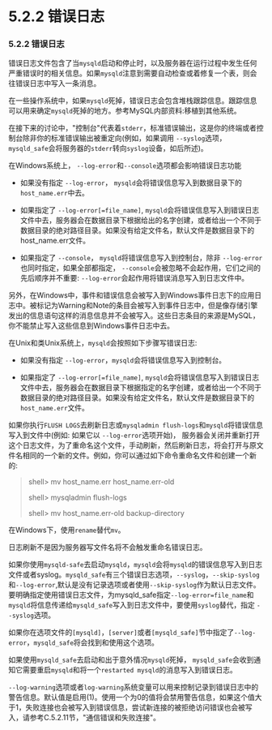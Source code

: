 # 5.2.2 错误日志

### 5.2.2 错误日志

错误日志文件包含了当`mysqld`启动和停止时，以及服务器在运行过程中发生任何严重错误时的相关信息。如果`mysqld`注意到需要自动检查或着修复一个表，则会往错误日志中写入一条消息。

在一些操作系统中，如果`mysqld`死掉，错误日志会包含堆栈跟踪信息。跟踪信息可以用来确定`mysqld`死掉的地方。参考MySQL内部资料:移植到其他系统。

在接下来的讨论中，"控制台"代表着`stderr`，标准错误输出，这是你的终端或者控制台除非你的标准错误输出被重定向(例如，如果调用 `--syslog`选项，`mysqld_safe`会将服务器的`stderr`转向`syslog`设备，如后所述)。

在Windows系统上， `--log-error`和`--console`选项都会影响错误日志功能

* 如果没有指定 `--log-error`， `mysqld`会将错误信息写入到数据目录下的`host_name.err`中去。

* 如果指定了 `--log-error[=file_name]`, `mysqld`会将错误信息写入到错误日志文件中去，服务器会在数据目录下根据给出的名字创建，或者给出一个不同于数据目录的绝对路径目录。如果没有给定文件名，默认文件是数据目录下的host_name.err文件。

* 如果指定了 `--console`， `mysqld`将错误信息写入到控制台，除非 `--log-error`也同时指定，如果全部都指定， `--console`会被忽略不会起作用，它们之间的先后顺序并不重要: `--log-error`会起作用将错误消息写入到日志文件中。

另外，在Windows中，事件和错误信息会被写入到Windows事件日志下的应用日志中。被标记为Warning和Note的条目会被写入到事件日志中，但是像存储引擎发出的信息语句这样的消息信息并不会被写入。这些日志条目的来源是MySQL， 你不能禁止写入这些信息到Windows事件日志中去。

在Unix和类Unix系统上，`mysqld`会按照如下步骤写错误日志:

* 如果没有指定 `--log-error`，`mysqld`会将错误信息写入到控制台。 

* 如果指定了 `--log-error[=file_name]`, `mysqld`会将错误信息写入到错误日志文件中去，服务器会在数据目录下根据指定的名字创建，或者给出一个不同于数据目录的绝对路径目录。如果没有给定文件名，默认文件是数据目录下的`host_name.err`文件。

如果你执行`FLUSH LOGS`去刷新日志或`mysqladmin flush-logs`和`mysqld`将错误信息写入到文件中(例如: 如果它以 `--log-error`选项开始)， 服务器会关闭并重新打开这个日志文件，为了重命名这个文件，手动刷新，然后刷新日志，将会打开与原文件名相同的一个新的文件。例如，你可以通过如下命令重命名文件和创建一个新的:

> shell> mv host_name.err host_name.err-old
> 
> shell> mysqladmin flush-logs
> 
> shell> mv host_name.err-old backup-directory

在Windows下，使用`rename`替代`mv`。

日志刷新不是因为服务器写文件名将不会触发重命名错误日志。

如果你使用`mysqld-safe`去启动`mysqld`，`mysqld`会将`mysqld`的错误信息写入到日志文件或者syslog。`mysqld_safe`有三个错误日志选项，`--syslog`，`--skip-syslog`和`--log-error`,默认是没有记录选项或者使用`--skip-syslog`作为默认日志文件。要明确指定使用错误日志文件，为mysqld_safe指定`--log-error=file_name`和`mysqld`将信息传递给`mysqld_safe`写入到日志文件中，要使用`syslog`替代，指定 `--syslog`选项。

如果你在选项文件的`[mysqld]`，`[server]`或者`[mysqld_safe]`节中指定了`--log-error`，`mysqld_safe`将会找到和使用这个选项。

如果使用`mysqld_safe`去启动和出于意外情况`mysqld`死掉， `mysqld_safe`会收到通知它需要重启`mysqld`和将一个`restarted mysqld`的消息写入到错误日志。

`--log-warning`选项或者`log-warning`系统变量可以用来控制记录到错误日志中的警告信息。默认值是启用(1)。使用一个为0的值将会禁用警告信息，如果这个值大于1，失败连接也会被写入到错误信息，尝试新连接的被拒绝访问错误也会被写入，请参考C.5.2.11节，"通信错误和失败连接"。
